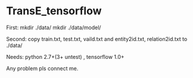 # TransE_tensorflow

First:
  mkdir ./data/
  mkdir ./data/model/

Second: 
  copy train.txt, test.txt, vaild.txt and entity2id.txt, relation2id.txt to ./data/


Needs:
  python 2.7+(3+ untest) , tensorflow 1.0+


Any problem pls connect me.
 
